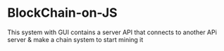 # BlockChain-on-JS
This system with GUI contains a server API that connects to another APi server &amp; make a chain system to start mining it 
